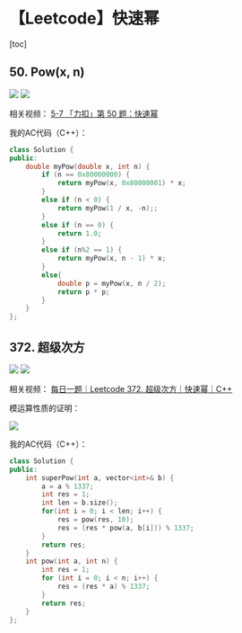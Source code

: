 # 【Leetcode】快速幂



[toc]



## 50. Pow(x, n)

![](D:\Notes\Leetcode\Leetcode.assets\50-1.png)
![](D:\Notes\Leetcode\Leetcode.assets\50-2.png)

相关视频：
[5-7 「力扣」第 50 题：快速幂](https://www.bilibili.com/video/BV1HU4y1o7cN)

我的AC代码（C++）：

```c++
class Solution {
public:
	double myPow(double x, int n) {
		if (n == 0x80000000) {
			return myPow(x, 0x80000001) * x;
		}
		else if (n < 0) {
			return myPow(1 / x, -n);;
		}
		else if (n == 0) {
			return 1.0;
		}
		else if (n%2 == 1) {
			return myPow(x, n - 1) * x;
		}
		else{
			double p = myPow(x, n / 2);
			return p * p;
		}
	}
};
```



## 372. 超级次方

![](D:\Notes\Leetcode\Leetcode.assets\372-1.png)
![](D:\Notes\Leetcode\Leetcode.assets\372-2.png)

相关视频：
[每日一题｜Leetcode 372. 超级次方｜快速幂｜C++](https://www.bilibili.com/video/BV1AF411z7QK)

模运算性质的证明：

![](D:\Notes\Leetcode\Leetcode.assets\372-3.PNG)

我的AC代码（C++）：

```c++
class Solution {
public:
	int superPow(int a, vector<int>& b) {
		a = a % 1337;
		int res = 1;
		int len = b.size();
		for(int i = 0; i < len; i++) {
			res = pow(res, 10);
			res = (res * pow(a, b[i])) % 1337;
		}
		return res;
	}
	int pow(int a, int n) {
		int res = 1;
		for (int i = 0; i < n; i++) {
			res = (res * a) % 1337;
		}
		return res;
	}
};
```

